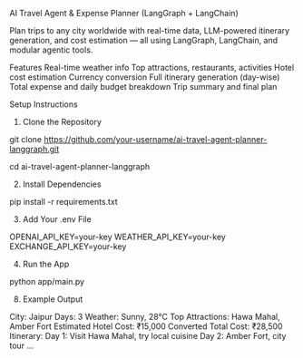 AI Travel Agent & Expense Planner (LangGraph + LangChain)

Plan trips to any city worldwide with real-time data, LLM-powered itinerary generation, and cost estimation — all using LangGraph, LangChain, and modular agentic tools.

Features
Real-time weather info
Top attractions, restaurants, activities
Hotel cost estimation
Currency conversion
Full itinerary generation (day-wise)
Total expense and daily budget breakdown
Trip summary and final plan

Setup Instructions
1. Clone the Repository

git clone https://github.com/your-username/ai-travel-agent-planner-langgraph.git

cd ai-travel-agent-planner-langgraph

2. Install Dependencies

pip install -r requirements.txt

3. Add Your .env File
   
OPENAI_API_KEY=your-key
WEATHER_API_KEY=your-key
EXCHANGE_API_KEY=your-key

4. Run the App
   
python app/main.py

8. Example Output
   
City: Jaipur
Days: 3
Weather: Sunny, 28°C
Top Attractions: Hawa Mahal, Amber Fort
Estimated Hotel Cost: ₹15,000
Converted Total Cost: ₹28,500
Itinerary:
  Day 1: Visit Hawa Mahal, try local cuisine
  Day 2: Amber Fort, city tour
  ...

   

